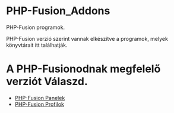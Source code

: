 # PHP-Fusion_Addons
<p>PHP-Fusion programok.</p>
<p>PHP-Fusion verzió szerint vannak elkészítve a programok, melyek könyvtárait itt találhatják.</p>
<h1>A PHP-Fusionodnak megfelelő verziót Válaszd.</h1>
<ul>
<li><a href="https://github.com/karrak1/fusion_addons/tree/Andromeda/panel">PHP-Fusion Panelek</a></li>
<li><a href="https://github.com/karrak1/fusion_addons/tree/Andromeda/profil">PHP-Fusion Profilok</a></li>
</ul>
